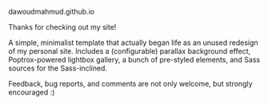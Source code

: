 dawoudmahmud.github.io

Thanks for checking out my site!


A simple, minimalist template that actually began life as an unused redesign of my
personal site. Includes a (configurable) parallax background effect, Poptrox-powered
lightbox gallery, a bunch of pre-styled elements, and Sass sources for the Sass-inclined.


Feedback, bug reports, and comments are not only welcome, but strongly encouraged :)
